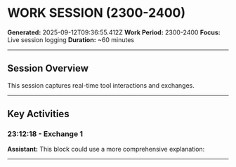 # WORK SESSION (2300-2400)

**Generated:** 2025-09-12T09:36:55.412Z
**Work Period:** 2300-2400
**Focus:** Live session logging
**Duration:** ~60 minutes

---

## Session Overview

This session captures real-time tool interactions and exchanges.

---

## Key Activities

### 23:12:18 - Exchange 1

**Assistant:** This block could use a more comprehensive explanation:

---

